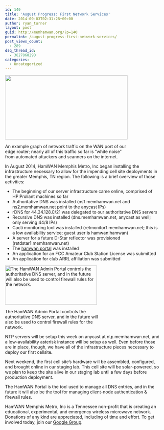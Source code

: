 ```yaml
---
id: 140
title: 'August Progress: First Network Services'
date: 2014-09-03T02:31:28+00:00
author: ryan_turner
layout: post
guid: http://memhamwan.org/?p=140
permalink: /august-progress-first-network-services/
post_views_count:
  - 289
dsq_thread_id:
  - 3827868298
categories:
  - Uncategorized
---
```

<div style="width: 410px" class="wp-caption alignleft">
  <img src="http://retmonitor1.memhamwan.net/cacti/graph_image.php?action=view&local_graph_id=27&rra_id=1" alt="" width="400" height="210" />
  
  <p class="wp-caption-text">
    An example graph of network traffic on the WAN port of our edge router; nearly all of this traffic so far is &#8220;white noise&#8221; from automated attackers and scanners on the internet.
  </p>
</div>In August 2014, HamWAN Memphis Metro, Inc began installing the infrastructure necessary to allow for the impending cell site deployments in the greater Memphis, TN region. The following is a brief overview of those activities:

  * The beginning of our server infrastructure came online, comprised of HP Proliant machines so far
  * Authoritative DNS was installed (ns1.memhamwan.net and ns2.memhamwan.net point to the anycast IPs)
  * rDNS for 44.34.128.0/21 was delegated to our authoritative DNS servers
  * Recursive DNS was installed (dns.memhamwan.net, anycast as well; only serving 44/8 IPs)
  * Cacti monitoring tool was installed (retmonitor1.memhamwan.net; this is a low availability service; guest user is hamwan:hamwan)
  * A server for a future D-Star reflector was provisioned (retdstar1.memhamwan.net)
  * The [hamwan portal](http://portal.memhamwan.net/) was installed
  * An application for an FCC Amateur Club Station License was submitted
  * An application for club ARRL affiliation was submitted

<div id="attachment_143" style="width: 310px" class="wp-caption alignright">
  <a href="http://memhamwan.org/wp-content/uploads/2014/09/Screenshot-from-2014-09-02-212139.png"><img class="size-medium wp-image-143" src="http://memhamwan.org/wp-content/uploads/2014/09/Screenshot-from-2014-09-02-212139-300x128.png" alt="The HamWAN Admin Portal controls the authoritative DNS server, and in the future will also be used to control firewall rules for the network." width="300" height="128" /></a>
  
  <p class="wp-caption-text">
    The HamWAN Admin Portal controls the authoritative DNS server, and in the future will also be used to control firewall rules for the network.
  </p>
</div>


  
NTP servers will be setup this week on anycast at ntp.memhamwan.net, and a low-availability asterisk instance will be setup as well. Even before those are in place, though, we have all of the infrastructure pieces necessary to deploy our first cellsite.

Next weekend, the first cell site&#8217;s hardware will be assembled, configured, and brought online in our staging lab. This cell site will be solar-powered, so we plan to keep the site alive in our staging lab until a few days before production deployment.

The HamWAN Portal is the tool used to manage all DNS entries, and in the future it will also be the tool for managing client-node authentication & firewall rules.

HamWAN Memphis Metro, Inc is a Tennessee non-profit that is creating an educational, experimental, and emergency wireless microwave network. Donations of any kind are appreciated, including of time and effort. To get involved today, join our [Google Group](https://groups.google.com/forum/#!forum/memhamwan).